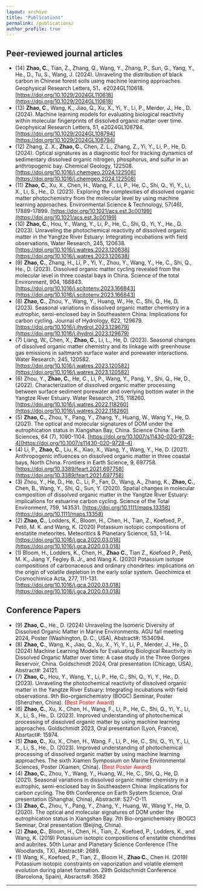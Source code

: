 ```yaml
---
layout: archive
title: "Publications"
permalink: /publications/
author_profile: true
---
```


## Peer-reviewed journal articles
- (14) **Zhao, C.**, Tian, Z., Zhang, Q., Wang, Y., Zhang, P., Sun, G., Yang, Y., He., D., Tu, S., Wang, J. (2024). Unraveling the distribution of black carbon in Chinese forest soils using machine learning approaches. Geophysical Research Letters, 51，e2024GL110618. [https://doi.org/10.1029/2024GL110618](https://doi.org/10.1029/2024GL110618)
- (13) **Zhao, C**., Wang, K., Jiao, Q., Xu, X., Yi, Y., Li, P., Merder, J., He., D. (2024). Machine learning models for evaluating biological reactivity within molecular fingerprints of dissolved organic matter over time. Geophysical Research Letters, 51, e2024GL108794. [https://doi.org/10.1029/2024GL108794](https://doi.org/10.1029/2024GL108794)
- (12) Zhang, Z. X., **Zhao, C.**, Chen, Z. L., Zhang, Z., Yi, Y., Li, P., He, D. (2024). Optical signatures as a diagnostic tool for tracking dynamics of sedimentary dissolved organic nitrogen, phosphorus, and sulfur in an anthropogenic bay. Chemical Geology, 122508. [https://doi.org/10.1016/j.chemgeo.2024.122508](https://doi.org/10.1016/j.chemgeo.2024.122508)
- (11) **Zhao, C**., Xu, X., Chen, H., Wang, F., Li, P., He, C., Shi, Q., Yi, Y., Li, X., Li, S., He., D. (2023). Exploring the complexities of dissolved organic matter photochemistry from the molecular level by using machine learning approaches. Environmental Science & Technology, 57(46), 17889-17899. [https://doi.org/10.1021/acs.est.3c00199](https://doi.org/10.1021/acs.est.3c00199)
- (10) **Zhao, C.**, Hou, Y., Wang, Y., Li, P., He, C., Shi, Q., Yi, Y., He., D. (2023). Unraveling the photochemical reactivity of dissolved organic matter in the Yangtze River Estuary: Integrating incubations with field observations, Water Research, 245, 120638. [https://doi.org/10.1016/j.watres.2023.120638](https://doi.org/10.1016/j.watres.2023.120638)
- (9) **Zhao, C.**, Zhang, H., Li, P., Yi, Y., Zhou, Y., Wang, Y., He, C., Shi, Q., He., D. (2023). Dissolved organic matter cycling revealed from the molecular level in three coastal bays in China. Science of the total Environment, 904, 166843. [https://doi.org/10.1016/j.scitotenv.2023.166843](https://doi.org/10.1016/j.scitotenv.2023.166843)
- (8) **Zhao, C.**, Zhou, Y., Wang, Y., Huang, W., He, C., Shi, Q., He, D. (2023). Seasonal variations in dissolved organic matter chemistry in a eutrophic, semi-enclosed bay in Southeastern China: Implications for carbon cycling. Journal of Hydrology, 622, 129679. [https://doi.org/10.1016/j.jhydrol.2023.129679](https://doi.org/10.1016/j.jhydrol.2023.129679)
- (7) Liang, W., Chen, X., **Zhao, C.**, Li, L., He, D. (2023). Seasonal changes of dissolved organic matter chemistry and its linkage with greenhouse gas emissions in saltmarsh surface water and porewater interactions. Water Research, 245, 120582. [https://doi.org/10.1016/j.watres.2023.120582](https://doi.org/10.1016/j.watres.2023.120582)
- (6) Zhou, Y., **Zhao, C.**, He, C., Li, P., Wang, Y., Pang, Y., Shi, Q., He, D., (2022). Characterization of dissolved organic matter processing between surface sediment porewater and overlying bottom water in the Yangtze River Estuary. Water Research, 215, 118260. [https://doi.org/10.1016/j.watres.2022.118260](https://doi.org/10.1016/j.watres.2022.118260)
- (5) **Zhao, C.**, Zhou, Y., Pang, Y., Zhang, Y., Huang, W., Wang Y., He, D. (2021). The optical and molecular signatures of DOM under the eutrophication status in Xiangshan Bay, China. Science China: Earth Sciences, 64 (7), 1090-1104. [https://doi.org/10.1007/s11430-020-9728-4](https://doi.org/10.1007/s11430-020-9728-4)
- (4) Li, P., **Zhao, C.**, Liu, K., Xiao, X., Wang, Y., Wang, Y., He, D. (2021). Anthropogenic influences on dissolved organic matter in three coastal bays, North China. Frontiers in Earth Science, 9, 697758. [https://doi.org/10.3389/feart.2021.697758](https://doi.org/10.3389/feart.2021.697758)
- (3) Zhou, Y., He, D., He, C., Li, P., Fan, D., Wang, A., Zhang, K., **Zhao, C.**, Chen, B., Wang, Y., Shi, Q., Sun, Y. (2020). Spatial changes in molecular composition of dissolved organic matter in the Yangtze River Estuary: implications for estuarine carbon cycling. Science of the Total Environment, 759, 143531. [https://doi.org/10.1111/maps.13358](https://doi.org/10.1111/maps.13358)
- (2) **Zhao, C.**, Lodders, K., Bloom, H., Chen, H., Tian, Z., Koefoed, P., Pető, M. K. and Wang, K. (2020) Potassium isotopic compositions of enstatite meteorites. Meteoritics & Planetary Science, 53, 1-14. [https://doi.org/10.1016/j.gca.2020.03.018](https://doi.org/10.1016/j.gca.2020.03.018)
- (1) Bloom, H., Lodders, K., Chen, H., **Zhao C.**, Tian Z., Koefoed P., Pető, M. K., Jiang Y, Fegley B. Jr., and Wang K. (2020) Potassium isotope compositions of carbonaceous and ordinary chondrites: implications on the origin of volatile depletion in the early solar system. Geochimica et Cosmochimica Acta, 277, 111-131. [https://doi.org/10.1016/j.gca.2020.03.018](https://doi.org/10.1016/j.gca.2020.03.018)

## Conference Papers
- (9) **Zhao, C.**, He., D. (2024) Unraveling the Isomeric Diversity of Dissolved Organic Matter in Marine Environments. AGU fall meeting 2024, Poster (Washington, D. C., USA), Abstract#: 1534094.
- (8) **Zhao, C.**, Wang, K., Jiao, Q., Xu, X., Yi, Y., Li, P., Merder, J., He., D. (2024) Machine Learning Models for Evaluating Biological Reactivity in Dissolved Organic Matter over time: A case study in the Three Gorges Reservoir, China. Goldschmidt 2024, Oral presentation (Chicago, USA), Abstract#: 24121.
- (7) **Zhao, C.**, Hou, Y., Wang, Y., Li, P., He, C., Shi, Q., Yi, Y., He., D. (2023). Unraveling the photochemical reactivity of dissolved organic matter in the Yangtze River Estuary: Integrating incubations with field observations. 9th Bio-organichemistry (BOGC) Seminar, Poster (Shenzhen, China). (<span style="color:red;">Best Poster Award</span>)
- (6) **Zhao, C.**, Xu, X., Chen, H., Wang, F., Li, P., He, C., Shi, Q., Yi, Y., Li, X., Li, S., He., D. (2023). Improved understanding of photochemical processing of dissolved organic matter by using machine learning approaches. Goldschmidt 2023, Oral presentation (Lyon, France), Absrtact#: 15974.
- (5) **Zhao, C.**, Xu, X., Chen, H., Wang, F., Li, P., He, C., Shi, Q., Yi, Y., Li, X., Li, S., He., D. (2023). Improved understanding of photochemical processing of dissolved organic matter by using machine learning approaches. The sixth Xiamen Symposium on Marine Environmental Sciences, Poster (Xiamen, China). (<span style="color:red;">Best Poster Award</span>)
- (4) **Zhao, C.**, Zhou, Y., Wang, Y., Huang, W., He, C., Shi, Q., He, D. (2021). Seasonal variations in dissolved organic matter chemistry in a eutrophic, semi-enclosed bay in Southeastern China: Implications for carbon cycling. The 6th Conference on Earth System Science, Oral presentation (Shanghai, China), Abstract#: S27-O-11.
- (3) **Zhao, C.**, Zhou, Y., Pang, Y., Zhang, Y., Huang, W., Wang Y., He, D. (2020). The optical and molecular signatures of DOM under the eutrophication status in Xiangshan Bay. 7th Bio-organichemistry (BOGC) Seminar, Oral presentation (Beijing, China).
- (2) **Zhao, C.**, Bloom, H., Chen, H., Tian, Z., Koefoed, P., Lodders, K., and Wang, K. (2019) Potassium isotopic compositions of enstatite chondrites and aubrites. 50th Lunar and Planetary Science Conference (The Woodlands, TX), Abstract#: 2689.
- (1) Wang, K., Koefoed, P., Tian, Z., Bloom H., **Zhao C.**, Chen H. (2019) Potassium isotopic constraints on vaporization and volatile element evolution during planet formation. 29th Goldschmidt Conference (Barcelona, Spain), Absracts#: 3582
  



---

